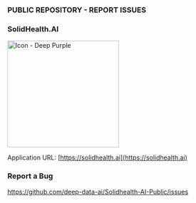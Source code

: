 ### PUBLIC REPOSITORY - REPORT ISSUES

### SolidHealth.AI
<img width="250" height="240" alt="Icon - Deep Purple" src="https://github.com/user-attachments/assets/a62d4760-fc86-4c60-89b4-8279302b956c" />

Application URL: [https://solidhealth.ai](https://solidhealth.ai)

### Report a Bug
https://github.com/deep-data-ai/Solidhealth-AI-Public/issues
